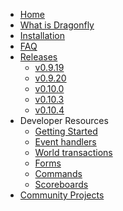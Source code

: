 * [Home](https://github.com/df-mc/dragonfly/wiki)
* [What is Dragonfly](https://github.com/df-mc/dragonfly/wiki/What-is-Dragonfly)
* [Installation](https://github.com/df-mc/dragonfly/wiki/Installation)
* [FAQ](https://github.com/df-mc/dragonfly/wiki/Frequently-Asked-Questions-(FAQ))
* [Releases](https://github.com/df-mc/dragonfly/wiki/Releases)
    - [v0.9.19](https://github.com/df-mc/dragonfly/wiki/Changelog-v0.9.19)
    - [v0.9.20](https://github.com/df-mc/dragonfly/wiki/Changelog-v0.9.20)
    - [v0.10.0](https://github.com/df-mc/dragonfly/wiki/Changelog-v0.10.0)
    - [v0.10.3](https://github.com/df-mc/dragonfly/wiki/Changelog-v0.10.3)
    - [v0.10.4](https://github.com/df-mc/dragonfly/wiki/Changelog-v0.10.4)
* Developer Resources
    - [Getting Started](https://github.com/df-mc/dragonfly/wiki/Getting-Started)
    - [Event handlers](https://github.com/df-mc/dragonfly/wiki/Event-Handlers)
    - [World transactions](https://github.com/df-mc/dragonfly/wiki/World-Transactions)
    - [Forms](https://github.com/df-mc/dragonfly/wiki/Forms)
    - [Commands](https://github.com/df-mc/dragonfly/wiki/Commands)
    - [Scoreboards](https://github.com/df-mc/dragonfly/wiki/Scoreboards)
* [Community Projects](https://github.com/df-mc/dragonfly/wiki/Community-Projects)
